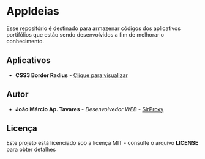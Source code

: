 # AppIdeias

Esse repositório é destinado para armazenar códigos dos aplicativos portifólios que estão sendo desenvolvidos a fim de melhorar o conhecimento.

## Aplicativos

* **CSS3 Border Radius** - [Clique para visualizar](https://github.com/SirProxy)

## Autor

* **João Márcio Ap. Tavares** - *Desenvolvedor WEB* - [SirProxy](https://github.com/SirProxy)

## Licença

Este projeto está licenciado sob a licença MIT - consulte o arquivo **LICENSE** para obter detalhes
